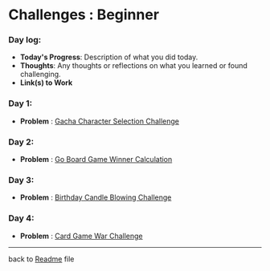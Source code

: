 # Challenges : Beginner

### Day log:

- **Today's Progress**: Description of what you did today.
- **Thoughts**: Any thoughts or reflections on what you learned or found challenging.
- **Link(s) to Work**

### Day 1:

- **Problem** :
  [Gacha Character Selection Challenge](day%20logs/day1/day1.md)

### Day 2:

- **Problem** :
  [Go Board Game Winner Calculation](day%20logs/day2/day2.md)

### Day 3:

- **Problem** :
  [Birthday Candle Blowing Challenge](day%20logs/day3/day3.md)

### Day 4:

- **Problem** :
  [Card Game War Challenge](day%20logs/day4/day4.md)

---

back to [Readme](readme.md) file
